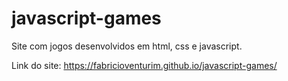 # javascript-games
Site com jogos desenvolvidos em html, css e javascript.

Link do site: https://fabricioventurim.github.io/javascript-games/
